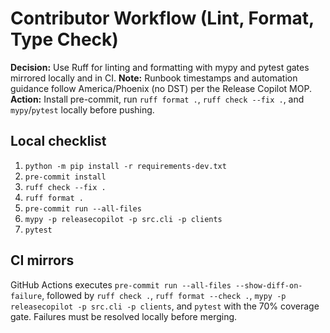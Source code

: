 # Contributor Workflow (Lint, Format, Type Check)

**Decision:** Use Ruff for linting and formatting with mypy and pytest gates mirrored locally and in CI.
**Note:** Runbook timestamps and automation guidance follow America/Phoenix (no DST) per the Release Copilot MOP.
**Action:** Install pre-commit, run `ruff format .`, `ruff check --fix .`, and `mypy`/`pytest` locally before pushing.

## Local checklist

1. `python -m pip install -r requirements-dev.txt`
2. `pre-commit install`
3. `ruff check --fix .`
4. `ruff format .`
5. `pre-commit run --all-files`
6. `mypy -p releasecopilot -p src.cli -p clients`
7. `pytest`

## CI mirrors

GitHub Actions executes `pre-commit run --all-files --show-diff-on-failure`, followed by `ruff check .`, `ruff format --check .`, `mypy -p releasecopilot -p src.cli -p clients`, and `pytest` with the 70% coverage gate. Failures must be resolved locally before merging.
